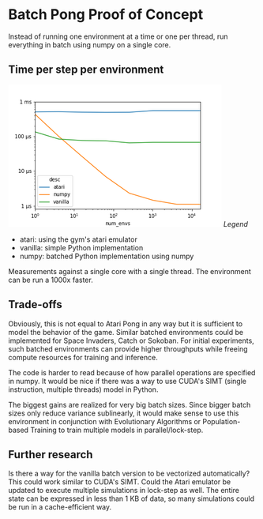 # Batch Pong Proof of Concept

Instead of running one environment at a time or one per thread, run everything 
in batch using numpy on a single core.

## Time per step per environment

![Benchmark](notebooks/benchmark.png)
*Legend*

* atari: using the gym's atari emulator
* vanilla: simple Python implementation
* numpy: batched Python implementation using numpy

Measurements against a single core with a single thread. The environment can be 
run a 1000x faster.

## Trade-offs

Obviously, this is not equal to Atari Pong in any way but it is sufficient to
model the behavior of the game. Similar batched environments could be implemented
for Space Invaders, Catch or Sokoban. For initial experiments, such batched 
environments can provide higher throughputs while freeing compute resources
for training and inference.

The code is harder to read because of how parallel operations are specified in
numpy.
It would be nice if there was a way to use CUDA's SIMT (single instruction, 
multiple threads) model in Python.

The biggest gains are realized for very big batch sizes. Since bigger batch sizes
only reduce variance sublinearly, it would make sense to use this environment
in conjunction with Evolutionary Algorithms or Population-based Training to train
multiple models in parallel/lock-step.

## Further research

Is there a way for the vanilla batch version to be vectorized
automatically? This could work similar to CUDA's SIMT.
Could the Atari emulator be updated to execute multiple simulations in lock-step
as well. The entire state can be expressed in less than 1 KB of data, so many
simulations could be run in a cache-efficient way.
 


